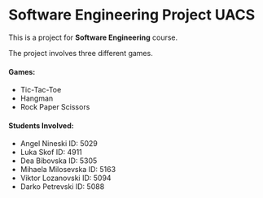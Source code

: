 # Software Engineering Project UACS

This is a project for **Software Engineering** course.

The project involves three different games.

#### Games:
 - Tic-Tac-Toe
 - Hangman
 - Rock Paper Scissors

#### Students Involved:
 - Angel Nineski ID: 5029
 - Luka Skof ID: 4911
 - Dea Bibovska ID: 5305
 - Mihaela Milosevska ID: 5163
 - Viktor Lozanovski ID: 5094
 - Darko Petrevski ID: 5088
